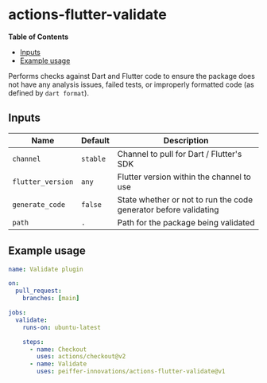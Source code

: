 # actions-flutter-validate

<!-- START doctoc generated TOC please keep comment here to allow auto update -->
<!-- DON'T EDIT THIS SECTION, INSTEAD RE-RUN doctoc TO UPDATE -->
**Table of Contents**

- [Inputs](#inputs)
- [Example usage](#example-usage)

<!-- END doctoc generated TOC please keep comment here to allow auto update -->

Performs checks against Dart and Flutter code to ensure the package does not have any analysis issues, failed tests, or improperly formatted code (as defined by `dart format`).

## Inputs

Name              | Default  | Description
------------------|----------|-------------
`channel`         | `stable` | Channel to pull for Dart / Flutter's SDK
`flutter_version` | `any`    | Flutter version within the channel to use
`generate_code`   | `false`  | State whether or not to run the code generator before validating
`path`            | `.`      | Path for the package being validated


## Example usage

```yaml
name: Validate plugin

on:
  pull_request:
    branches: [main]

jobs:
  validate:
    runs-on: ubuntu-latest

    steps:
      - name: Checkout
        uses: actions/checkout@v2
      - name: Validate
        uses: peiffer-innovations/actions-flutter-validate@v1
```

